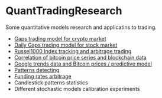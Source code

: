 # QuantTradingResearch
Some quantitative models research and applicatins to trading.

- [Gaps trading model for crypto market](https://github.com/dmarienko/QuantTradingResearch/blob/master/models/1.%20Daily%20Gaps%20Research.ipynb)
- [Daily Gaps trading model for stock market](https://github.com/dmarienko/QuantTradingResearch/blob/master/models/1.1%20Daily%20Gaps%20trading%20on%20stock%20market.ipynb)
- [Russel1000 Index tracking and arbitrage trading](https://github.com/dmarienko/QuantTradingResearch/blob/master/models/2.%20Russel%20Index%20Tracking.ipynb)
- [Correlation of bitcoin price series and blockchain data](https://github.com/dmarienko/QuantTradingResearch/blob/master/models/3.1%20CryptCorrellations.ipynb)
- [Google trends data and Bitcoin prices / predictive model](https://github.com/dmarienko/QuantTradingResearch/blob/master/models/3.2%20CryptCorrellations.ipynb)
- [Patterns detecting](https://github.com/dmarienko/QuantTradingResearch/blob/master/models/4.0%20Patterns%20Identification.ipynb)
- [Funding rates arbitrage](https://github.com/dmarienko/QuantTradingResearch/blob/master/models/5.%20Funding%20rates%20EDA.ipynb)
- Candlestick patterns statistics
- Different stochastic models calibration experiments
